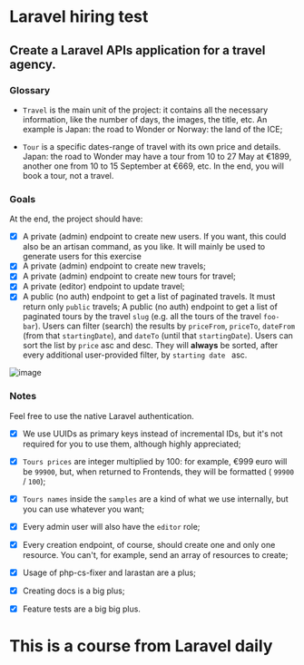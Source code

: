 # Laravel hiring test
## Create a Laravel APIs application for a travel agency.
### Glossary
- `Travel` is the main unit of the project: it contains all the necessary information, like the number of days, the images, the title, etc. An example is Japan: the road to Wonder or Norway: the land of the ICE;

- `Tour` is a specific dates-range of travel with its own price and details. Japan: the road to Wonder may have a tour from 10 to 27 May at €1899, another one from 10 to 15 September at €669, etc. In the end, you will book a tour, not a travel.


### Goals
<p>At the end, the project should have:</p>

- [x] A private (admin) endpoint to create new users. If you want, this could also be an artisan command, as you like. It will mainly be used to generate users for this exercise
- [x] A private (admin) endpoint to create new travels;
- [x] A private (admin) endpoint to create new tours for travel;
- [X] A private (editor) endpoint to update travel;
- [x] A public (no auth) endpoint to get a list of paginated travels. It must return only `public` travels;
A public (no auth) endpoint to get a list of paginated tours by the travel `slug` (e.g. all the tours of the travel `foo-bar`). Users can filter (search) the results by `priceFrom`, `priceTo`, `dateFrom` (from that `startingDate`), and `dateTo` (until that `startingDate`). Users can sort the list by `price` asc and desc. They will **always** be sorted, after every additional user-provided filter, by ``starting date `` asc.

![image](https://github.com/hareom284/laravelmentorshiptest/assets/64596861/ede8c376-e9b2-4e33-a719-18b98871a924)


### Notes

<p>Feel  free to use the native Laravel authentication.</p>

- [x] We use UUIDs as primary keys instead of incremental IDs, but it's not required for you to use them, although highly appreciated;

- [x] `Tours prices` are integer multiplied by 100: for example, €999 euro will be `99900`, but, when returned to Frontends, they will be formatted ( `99900` / `100`);

- [x] `Tours names` inside the `samples` are a kind of what we use internally, but you can use whatever you want;

- [x] Every admin user will also have the `editor` role;

- [x] Every creation endpoint, of course, should create one and only one resource. You can't, for example, send an array of resources to create;

- [X] Usage of php-cs-fixer and larastan are a plus;

- [X] Creating docs is a big plus;

- [X] Feature tests are a big big plus.

# This is a course from Laravel daily
